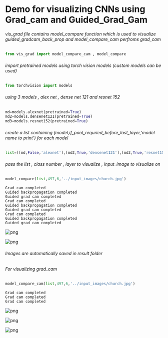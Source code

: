 
# Demo for visualizing CNNs using Grad_cam and Guided_Grad_Gam

###### vis_grad file contains model_compare function which is used to visualize guided_gradcam_back_prop and model_compare_cam perfroms grad_cam


```python
from vis_grad import model_compare_cam , model_compare
```

###### import pretrained models using torch vision models (custom models can be used)


```python
from torchvision import models
```

###### using 3 models , alex net , dense net 121 and resnet 152 


```python
md=models.alexnet(pretrained=True)
md2=models.densenet121(pretrained=True)
md3=models.resnet152(pretrained=True)
```

###### create a list containing (model,if_pool_requried_before_last_layer,'model name to print') for each model 


```python
list=[[md,False,'alexnet'],[md2,True,'densenet121'],[md3,True,'resnet152']]
```

###### pass the list , class number , layer to visualize , input_image to visualize on 


```python
model_compare(list,497,6,'../input_images/church.jpg')
```

    Grad cam completed
    Guided backpropagation completed
    Guided grad cam completed
    Grad cam completed
    Guided backpropagation completed
    Guided grad cam completed
    Grad cam completed
    Guided backpropagation completed
    Guided grad cam completed
    


![png](output_10_1.png)



![png](output_10_2.png)


###### Images are automatically saved in result folder

###### For visualizing grad_cam


```python
model_compare_cam(list,497,6,'../input_images/church.jpg')
```

    Grad cam completed
    Grad cam completed
    Grad cam completed
    


![png](output_13_1.png)



![png](output_13_2.png)



![png](output_13_3.png)

